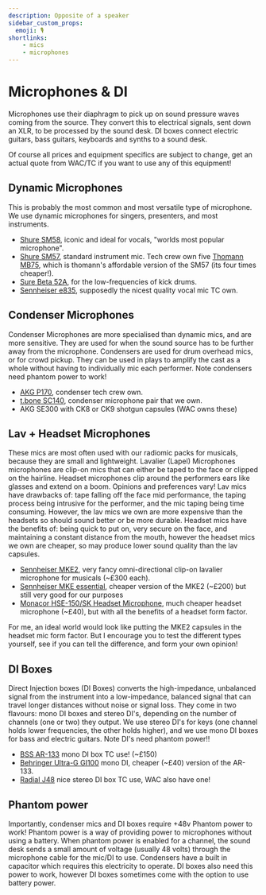 ```yaml
---
description: Opposite of a speaker
sidebar_custom_props:
  emoji: 🎙️
shortlinks:
    - mics
    - microphones
---
```


# Microphones & DI

Microphones use their diaphragm to pick up on sound pressure waves coming from the source.
They convert this to electrical signals, sent down an XLR, to be processed by the sound desk.
DI boxes connect electric guitars, bass guitars, keyboards and synths to a sound desk.

Of course all prices and equipment specifics are subject to change, get an actual quote from WAC/TC if you want to use any of this equipment!

## Dynamic Microphones

This is probably the most common and most versatile type of microphone.
We use dynamic microphones for singers, presenters, and most instruments.

- [Shure SM58](https://www.shure.com/en-GB/products/microphones/sm58), iconic and ideal for vocals, "worlds most popular microphone".
- [Shure SM57](https://www.shure.com/en-GB/products/microphones/sm57), standard instrument mic. Tech crew own five [Thomann MB75](https://www.thomann.co.uk/the_tbone_mb75.htm), which is thomann's affordable version of the SM57 (its four times cheaper!).
- [Sure Beta 52A](https://www.shure.com/en-GB/products/microphones/beta_52a?variant=Beta%252052A), for the low-frequencies of kick drums.
- [Sennheiser e835](https://www.sennheiser.com/en-gb/catalog/products/microphones/e-835/e-835-s-004514), supposedly the nicest quality vocal mic TC own.

## Condenser Microphones

Condenser Microphones are more specialised than dynamic mics, and are more sensitive.
They are used for when the sound source has to be further away from the microphone.
Condensers are used for drum overhead mics, or for crowd pickup.
They can be used in plays to amplify the cast as a whole without having to individually mic each performer.
Note condensers need phantom power to work! 

- [AKG P170](https://www.akg.com/microphones/condenser-microphones/P170.html), condenser tech crew own.
- [t.bone SC140](https://dash.adam-rms.com/asset.php?id=1511&instance=25), condenser microphone pair that we own.
- AKG SE300 with CK8 or CK9 shotgun capsules (WAC owns these)

## Lav + Headset Microphones

These mics are most often used with our radiomic packs for musicals, because they are small and lightweight.
Lavalier (Lapel) Microphones microphones are clip-on mics that can either be taped to the face or clipped on the hairline.
Headset microphones clip around the performers ears like glasses and extend on a boom.
Opinions and preferences vary!
Lav mics have drawbacks of: tape falling off the face mid performance, the taping process being intrusive for the performer, and the mic taping being time consuming.
However, the lav mics we own are more expensive than the headsets so should sound better or be more durable.
Headset mics have the benefits of: being quick to put on, very secure on the face, and maintaining a constant distance from the mouth, however the headset mics we own are cheaper, so may produce lower sound quality than the lav capsules.

- [Sennheiser MKE2](https://www.sennheiser.com/en-gb/catalog/products/microphones/mke-2/mke-2-beige-3-pin-004739), very fancy omni-directional clip-on lavalier microphone for musicals (~£300 each).
- [Sennheiser MKE essential](https://www.sennheiser.com/en-gb/catalog/products/microphones/mke-essential/mke-essential-omni-black-3-pin-508251), cheaper version of the MKE2 (~£200) but still very good for our purposes
- [Monacor HSE-150/SK Headset Microphone](https://www.monacor.com/products/pa-technology/microphones-and-headphones/headband-microphones/hse-150-sk/), much cheaper headset microphone (~£40), but with all the benefits of a headset form factor.

For me, an ideal world would look like putting the MKE2 capsules in the headset mic form factor.
But I encourage you to test the different types yourself, see if you can tell the difference, and form your own opinion!

## DI Boxes

Direct Injection boxes (DI Boxes) converts the high-impedance, unbalanced signal from the instrument into a low-impedance, balanced signal that can travel longer distances without noise or signal loss.
They come in two flavours: mono DI boxes and stereo DI's, depending on the number of channels (one or two) they output.
We use stereo DI's for keys (one channel holds lower frequencies, the other holds higher), and we use mono DI boxes for bass and electric guitars.
Note DI's need phantom power!!

- [BSS AR-133](https://bssaudio.com/en/products/ar-133) mono DI box TC use! (~£150)
- [Behringer Ultra-G GI100](https://www.behringer.com/product.html?modelCode=0809-AAC) mono DI, cheaper (~£40) version of the AR-133.
- [Radial J48](https://www.radialeng.com/product/j48-stereo) nice stereo DI box TC use, WAC also have one!

## Phantom power

Importantly, condenser mics and DI boxes require +48v Phantom power to work!
Phantom power is a way of providing power to microphones without using a battery.
When phantom power is enabled for a channel, the sound desk sends a small amount of voltage (usually 48 volts) through the microphone cable for the mic/DI to use.
Condensers have a built in capacitor which requires this electricity to operate.
DI boxes also need this power to work, however DI boxes sometimes come with the option to use battery power.